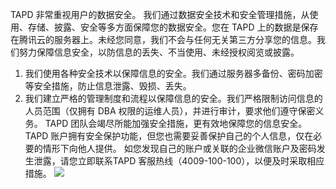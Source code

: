 TAPD 非常重视用户的数据安全。
我们通过数据安全技术和安全管理措施，从使用、存储、披露、安全等多方面保障您的数据安全。您在 TAPD 上的数据是保存在腾讯云的服务器上。未经您同意，我们不会与任何无关第三方分享您的信息。我们努力保障信息安全，以防信息的丢失、不当使用、未经授权阅览或披露。 
1. 我们使用各种安全技术以保障信息的安全。我们通过服务器多备份、密码加密等安全措施，防止信息泄露、毁损、丢失。 
2. 我们建立严格的管理制度和流程以保障信息的安全。我们严格限制访问信息的人员范围（仅拥有 DBA 权限的运维人员），并进行审计，要求他们遵守保密义务。
TAPD 团队会竭尽所能加强安全措施，更有效地保障您的信息安全。 
TAPD 账户拥有安全保护功能，但您也需要妥善保护自己的个人信息，仅在必要的情形下向他人提供。
如您发现自己的账户或关联的企业微信账户及密码发生泄露，请您立即联系TAPD 客服热线（4009-100-100），以便及时采取相应措施。
![](https://main.qcloudimg.com/raw/80e65c7a898e27dec657b81d6d823aa0.png)

